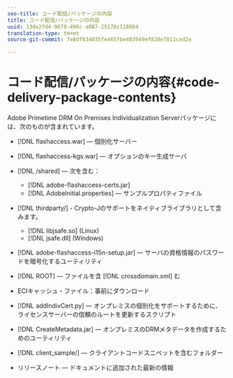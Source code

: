 ```yaml
---
seo-title: コード配信/パッケージの内容
title: コード配信/パッケージの内容
uuid: 13de2fd4-9079-496c-a087-25176c118864
translation-type: tm+mt
source-git-commit: 7e8df034035fe465fbe403949ef828e7811ced2e

---
```



# コード配信/パッケージの内容{#code-delivery-package-contents}

Adobe Primetime DRM On Premises Individualization Serverパッケージには、次のものが含まれています。

* [!DNL flashaccess.war]  — 個別化サーバー
* [!DNL flashaccess-kgs.war]  — オプションのキー生成サーバ
* [!DNL /shared]  — 次を含む：

   * [!DNL adobe-flashaccess-certs.jar]
   * [!DNL AdobeInitial.properties]  — サンプルプロパティファイル

* [!DNL thirdparty/] - Crypto-Jのサポートをネイティブライブラリとして含みます。

   * [!DNL libjsafe.so] (Linux)
   * [!DNL jsafe.dll] (Windows)

* [!DNL adobe-flashaccess-i15n-setup.jar]  — サーバの資格情報のパスワードを暗号化するユーティリティ
* [!DNL ROOT]  — ファイルを含 [!DNL crossdomain.xml] む

* ECIキャッシュ・ファイル：事前にダウンロード
* [!DNL addIndivCert.py]  — オンプレミスの個別化をサポートするために、ライセンスサーバーの信頼のルートを更新するスクリプト
* [!DNL CreateMetadata.jar]  — オンプレミスのDRMメタデータを作成するためのユーティリティ
* [!DNL client_sample/]  — クライアントコードスニペットを含むフォルダー
* リリースノート — ドキュメントに追加された最新の情報

